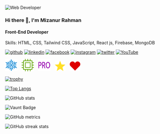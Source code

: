 ![Web Developer](LinkedinGithubCoverPhoto.png)

### Hi there 👋, I'm Mizanur Rahman
#### Front-End Developer

Skills: HTML, CSS, Tailwind CSS, JavaScript, React js, Firebase, MongoDB


[<img src='https://cdn.jsdelivr.net/npm/simple-icons@3.0.1/icons/github.svg' alt='github' height='40'>](https://github.com/MizanRbf)  [<img src='https://cdn.jsdelivr.net/npm/simple-icons@3.0.1/icons/linkedin.svg' alt='linkedin' height='40'>](https://www.linkedin.com/in/MizanRbf/)  [<img src='https://cdn.jsdelivr.net/npm/simple-icons@3.0.1/icons/facebook.svg' alt='facebook' height='40'>](https://www.facebook.com/MizanRbf.Sarkar)  [<img src='https://cdn.jsdelivr.net/npm/simple-icons@3.0.1/icons/instagram.svg' alt='instagram' height='40'>](https://www.instagram.com/MizanRbf/)  [<img src='https://cdn.jsdelivr.net/npm/simple-icons@3.0.1/icons/twitter.svg' alt='twitter' height='40'>](https://twitter.com/MizanRbf)  [<img src='https://cdn.jsdelivr.net/npm/simple-icons@3.0.1/icons/youtube.svg' alt='YouTube' height='40'>](https://www.youtube.com/channel/@MizansLearningHome)  

<a href='https://archiveprogram.github.com/'><img src='https://raw.githubusercontent.com/acervenky/animated-github-badges/master/assets/acbadge.gif' width='40' height='40'></a> <a href='https://docs.github.com/en/developers'><img src='https://raw.githubusercontent.com/acervenky/animated-github-badges/master/assets/devbadge.gif' width='40' height='40'></a> <a href='https://github.com/pricing'><img src='https://raw.githubusercontent.com/acervenky/animated-github-badges/master/assets/pro.gif' width='40' height='40'></a> <a href='https://stars.github.com/'><img src='https://raw.githubusercontent.com/acervenky/animated-github-badges/master/assets/starbadge.gif' width='35' height='35'></a> <a href='https://docs.github.com/en/github/supporting-the-open-source-community-with-github-sponsors'><img src='https://raw.githubusercontent.com/acervenky/animated-github-badges/master/assets/sponsorbadge.gif' width='35' height='35'></a> 

[![trophy](https://github-profile-trophy.vercel.app/?username=MizanRbf)](https://github.com/ryo-ma/github-profile-trophy)

[![Top Langs](https://github-readme-stats.vercel.app/api/top-langs/?username=MizanRbf)](https://github.com/anuraghazra/github-readme-stats)

![GitHub stats](https://github-readme-stats.vercel.app/api?username=MizanRbf&show_icons=true)  

![Vaunt Badge](https://api.vaunt.dev/v1/github/entities/MizanRbf/contributions?format=svg&private=false)  

![GitHub metrics](https://metrics.lecoq.io/MizanRbf)  

![GitHub streak stats](https://streak-stats.demolab.com/?user=MizanRbf)  

